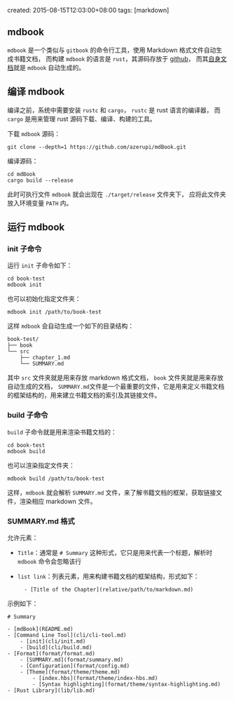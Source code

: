 created: 2015-08-15T12:03:00+08:00
tags: [markdown]


## mdbook

`mdbook` 是一个类似与 `gitbook` 的命令行工具，使用 Markdown 格式文件自动生成书籍文档，
而构建 `mdbook` 的语言是 `rust`，其源码存放于 [github](https://github.com/azerupi/mdBook)，
而其[自身文档](http://azerupi.github.io/mdBook/)就是 `mdbook` 自动生成的。


## 编译 mdbook

编译之前，系统中需要安装 `rustc` 和 `cargo`，
`rustc` 是 rust 语言的编译器，
而 `cargo` 是用来管理 rust 源码下载、编译、构建的工具。

下载 `mdbook` 源码：

```
git clone --depth=1 https://github.com/azerupi/mdBook.git
```

编译源码：

```
cd mdBook
cargo build --release
```

此时可执行文件 `mdbook` 就会出现在 `./target/release` 文件夹下，
应将此文件夹放入环境变量 `PATH` 内。


## 运行 mdbook


### init 子命令

运行 `init` 子命令如下：

```
cd book-test
mdbook init
```

也可以初始化指定文件夹：

```
mdbook init /path/to/book-test
```

这样 `mdbook` 会自动生成一个如下的目录结构：

```
book-test/
├── book
└── src
    ├── chapter_1.md
    └── SUMMARY.md
```

其中 `src` 文件夹就是用来存放 markdown 格式文档，
`book` 文件夹就是用来存放自动生成的文档，
`SUMMARY.md`文件是一个最重要的文件，它是用来定义书籍文档的框架结构的，用来建立书籍文档的索引及其链接文件。


### build 子命令

`build` 子命令就是用来渲染书籍文档的：

```
cd book-test
mdbook build
```

也可以渲染指定文件夹：

```
mdbook build /path/to/book-test
```

这样，`mdbook` 就会解析 `SUMMARY.md` 文件，来了解书籍文档的框架，获取链接文件，渲染相应 markdown 文件。


### SUMMARY.md 格式

允许元素：

* `Title`：通常是 `# Summary` 这种形式，它只是用来代表一个标题，解析时 `mdbook` 命令会忽略该行
* `list link`：列表元素，用来构建书籍文档的框架结构，形式如下：

        - [Title of the Chapter](relative/path/to/markdown.md)

示例如下：

```
# Summary

- [mdBook](README.md)
- [Command Line Tool](cli/cli-tool.md)
    - [init](cli/init.md)
    - [build](cli/build.md)
- [Format](format/format.md)
    - [SUMMARY.md](format/summary.md)
    - [Configuration](format/config.md)
    - [Theme](format/theme/theme.md)
        - [index.hbs](format/theme/index-hbs.md)
        - [Syntax highlighting](format/theme/syntax-highlighting.md)
- [Rust Library](lib/lib.md)
```
